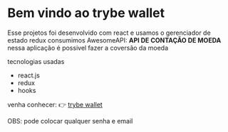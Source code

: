 # Bem vindo ao trybe wallet


Esse projetos foi desenvolvido com react e usamos o gerenciador de estado redux consumimos AwesomeAPI: **API DE CONTAÇÃO DE MOEDA**
nessa aplicação é possivel fazer a coversão da moeda 

tecnologias usadas

- react.js
- redux
- hooks

venha conhecer: :point_right: [trybe wallet](https://yangwom.github.io/Projeto-wallet/)

OBS: pode colocar qualquer senha e email
